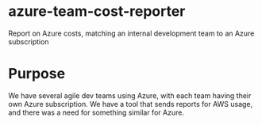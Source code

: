 # azure-team-cost-reporter
Report on Azure costs, matching an internal development team to an Azure subscription

# Purpose
We have several agile dev teams using Azure, with each team having their own Azure subscription. We have a tool that
sends reports for AWS usage, and there was a need for something similar for Azure. 
